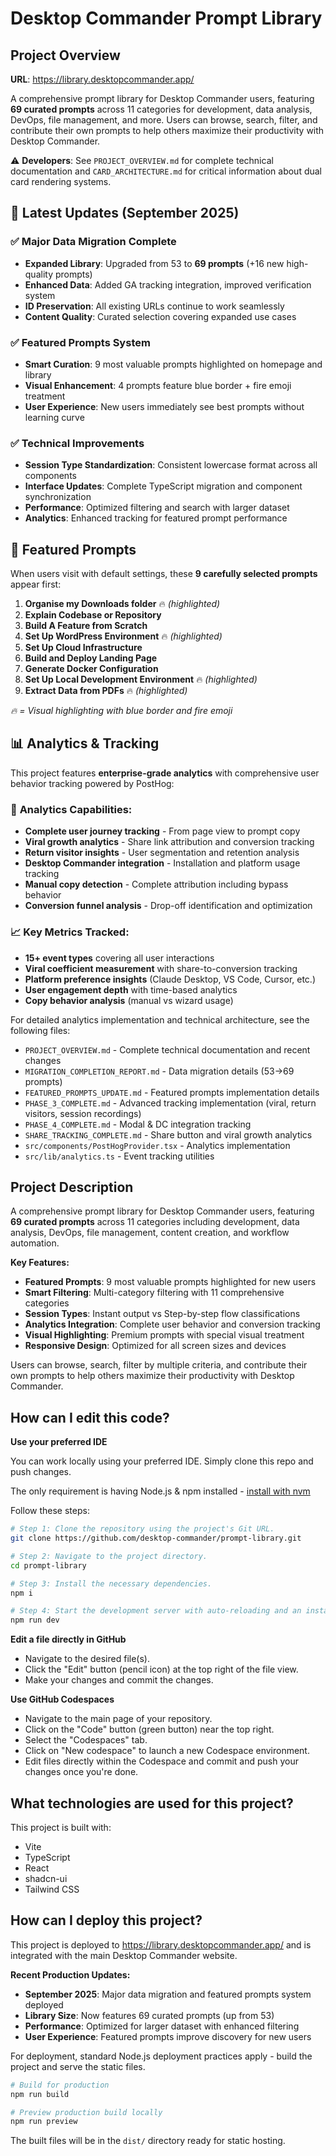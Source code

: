 # Desktop Commander Prompt Library

## Project Overview

**URL**: https://library.desktopcommander.app/

A comprehensive prompt library for Desktop Commander users, featuring **69 curated prompts** across 11 categories for development, data analysis, DevOps, file management, and more. Users can browse, search, filter, and contribute their own prompts to help others maximize their productivity with Desktop Commander.

⚠️ **Developers**: See `PROJECT_OVERVIEW.md` for complete technical documentation and `CARD_ARCHITECTURE.md` for critical information about dual card rendering systems.

## 🚀 Latest Updates (September 2025)

### ✅ Major Data Migration Complete
- **Expanded Library**: Upgraded from 53 to **69 prompts** (+16 new high-quality prompts)
- **Enhanced Data**: Added GA tracking integration, improved verification system
- **ID Preservation**: All existing URLs continue to work seamlessly
- **Content Quality**: Curated selection covering expanded use cases

### ✅ Featured Prompts System  
- **Smart Curation**: 9 most valuable prompts highlighted on homepage and library
- **Visual Enhancement**: 4 prompts feature blue border + fire emoji treatment
- **User Experience**: New users immediately see best prompts without learning curve

### ✅ Technical Improvements
- **Session Type Standardization**: Consistent lowercase format across all components
- **Interface Updates**: Complete TypeScript migration and component synchronization  
- **Performance**: Optimized filtering and search with larger dataset
- **Analytics**: Enhanced tracking for featured prompt performance

## 🎯 Featured Prompts

When users visit with default settings, these **9 carefully selected prompts** appear first:

1. **Organise my Downloads folder** 🔥 *(highlighted)*
2. **Explain Codebase or Repository**
3. **Build A Feature from Scratch**
4. **Set Up WordPress Environment** 🔥 *(highlighted)*
5. **Set Up Cloud Infrastructure**
6. **Build and Deploy Landing Page**
7. **Generate Docker Configuration**
8. **Set Up Local Development Environment** 🔥 *(highlighted)*
9. **Extract Data from PDFs** 🔥 *(highlighted)*

*🔥 = Visual highlighting with blue border and fire emoji*

## 📊 Analytics & Tracking

This project features **enterprise-grade analytics** with comprehensive user behavior tracking powered by PostHog:

### 🎯 **Analytics Capabilities:**
- **Complete user journey tracking** - From page view to prompt copy
- **Viral growth analytics** - Share link attribution and conversion tracking  
- **Return visitor insights** - User segmentation and retention analysis
- **Desktop Commander integration** - Installation and platform usage tracking
- **Manual copy detection** - Complete attribution including bypass behavior
- **Conversion funnel analysis** - Drop-off identification and optimization

### 📈 **Key Metrics Tracked:**
- **15+ event types** covering all user interactions
- **Viral coefficient measurement** with share-to-conversion tracking
- **Platform preference insights** (Claude Desktop, VS Code, Cursor, etc.)
- **User engagement depth** with time-based analytics
- **Copy behavior analysis** (manual vs wizard usage)

For detailed analytics implementation and technical architecture, see the following files:
- `PROJECT_OVERVIEW.md` - Complete technical documentation and recent changes
- `MIGRATION_COMPLETION_REPORT.md` - Data migration details (53→69 prompts) 
- `FEATURED_PROMPTS_UPDATE.md` - Featured prompts implementation details
- `PHASE_3_COMPLETE.md` - Advanced tracking implementation (viral, return visitors, session recordings)
- `PHASE_4_COMPLETE.md` - Modal & DC integration tracking 
- `SHARE_TRACKING_COMPLETE.md` - Share button and viral growth analytics
- `src/components/PostHogProvider.tsx` - Analytics implementation
- `src/lib/analytics.ts` - Event tracking utilities

## Project Description

A comprehensive prompt library for Desktop Commander users, featuring **69 curated prompts** across 11 categories including development, data analysis, DevOps, file management, content creation, and workflow automation. 

**Key Features:**
- **Featured Prompts**: 9 most valuable prompts highlighted for new users
- **Smart Filtering**: Multi-category filtering with 11 comprehensive categories
- **Session Types**: Instant output vs Step-by-step flow classifications  
- **Analytics Integration**: Complete user behavior and conversion tracking
- **Visual Highlighting**: Premium prompts with special visual treatment
- **Responsive Design**: Optimized for all screen sizes and devices

Users can browse, search, filter by multiple criteria, and contribute their own prompts to help others maximize their productivity with Desktop Commander.

## How can I edit this code?

**Use your preferred IDE**

You can work locally using your preferred IDE. Simply clone this repo and push changes.

The only requirement is having Node.js & npm installed - [install with nvm](https://github.com/nvm-sh/nvm#installing-and-updating)

Follow these steps:

```sh
# Step 1: Clone the repository using the project's Git URL.
git clone https://github.com/desktop-commander/prompt-library.git

# Step 2: Navigate to the project directory.
cd prompt-library

# Step 3: Install the necessary dependencies.
npm i

# Step 4: Start the development server with auto-reloading and an instant preview.
npm run dev
```

**Edit a file directly in GitHub**

- Navigate to the desired file(s).
- Click the "Edit" button (pencil icon) at the top right of the file view.
- Make your changes and commit the changes.

**Use GitHub Codespaces**

- Navigate to the main page of your repository.
- Click on the "Code" button (green button) near the top right.
- Select the "Codespaces" tab.
- Click on "New codespace" to launch a new Codespace environment.
- Edit files directly within the Codespace and commit and push your changes once you're done.

## What technologies are used for this project?

This project is built with:

- Vite
- TypeScript
- React
- shadcn-ui
- Tailwind CSS

## How can I deploy this project?

This project is deployed to https://library.desktopcommander.app/ and is integrated with the main Desktop Commander website.

**Recent Production Updates:**
- **September 2025**: Major data migration and featured prompts system deployed
- **Library Size**: Now features 69 curated prompts (up from 53)
- **Performance**: Optimized for larger dataset with enhanced filtering
- **User Experience**: Featured prompts improve discovery for new users

For deployment, standard Node.js deployment practices apply - build the project and serve the static files.

```bash
# Build for production
npm run build

# Preview production build locally
npm run preview
```

The built files will be in the `dist/` directory ready for static hosting.

